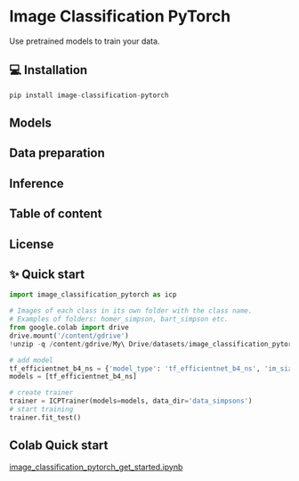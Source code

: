 # Image Classification PyTorch

Use pretrained models to train your data.

## :computer: Installation

```python
pip install image-classification-pytorch
```

## Models

## Data preparation

## Inference

## Table of content

## License

## ✨ Quick start 


```python
import image_classification_pytorch as icp
```
```python
# Images of each class in its own folder with the class name. 
# Examples of folders: homer_simpson, bart_simpson etc. 
from google.colab import drive
drive.mount('/content/gdrive')
!unzip -q /content/gdrive/My\ Drive/datasets/image_classification_pytorch/data_simpsons.zip -d train
```
```python
# add model
tf_efficientnet_b4_ns = {'model_type': 'tf_efficientnet_b4_ns', 'im_size': 380, 'im_size_test': 380, 'batch_size': 8, 'mean': [0.485, 0.456, 0.406], 'std': [0.229, 0.224, 0.225]}
models = [tf_efficientnet_b4_ns]
```
```python
# create trainer
trainer = ICPTrainer(models=models, data_dir='data_simpsons')
# start training
trainer.fit_test()
```

## Colab Quick start
[image_classification_pytorch_get_started.ipynb](https://colab.research.google.com/drive/1M7oJDizCOrFTDJz0CaDy-ClvDMUvmlnv?usp=sharing)
